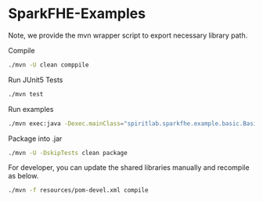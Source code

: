 # SparkFHE-Examples

Note, we provide the mvn wrapper script to export necessary library path.

Compile
```bash
./mvn -U clean comppile
```

Run JUnit5 Tests
```bash
./mvn test
```

Run examples
```bash
./mvn exec:java -Dexec.mainClass="spiritlab.sparkfhe.example.basic.BasicOPsExample"
```


Package into .jar
```bash
./mvn -U -DskipTests clean package
```


For developer, you can update the shared libraries manually and recompile as below.
```bash
./mvn -f resources/pom-devel.xml compile
```

